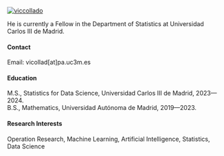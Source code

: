 

[![viccollado](https://img.shields.io/badge/senli1073-github-blue?logo=github)](https://github.com/senli1073)

He is currently a Fellow in the Department of Statistics at Universidad Carlos III de Madrid.

#### Contact

Email: vicollad[at]pa.uc3m.es

#### Education
M.S., Statistics for Data Science, Universidad Carlos III de Madrid, 2023—2024.\
B.S., Mathematics, Universidad Autónoma de Madrid, 2019—2023.

#### Research Interests

Operation Research, Machine Learning, Artificial Intelligence, Statistics, Data Science

